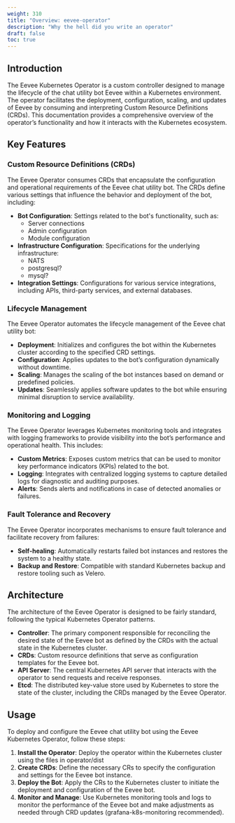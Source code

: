 ```yaml
---
weight: 310
title: "Overview: eevee-operator"
description: "Why the hell did you write an operator"
draft: false
toc: true
---
```


## Introduction

The Eevee Kubernetes Operator is a custom controller designed to manage the lifecycle of the chat utility bot Eevee within a Kubernetes environment.
The operator facilitates the deployment, configuration, scaling, and updates of Eevee by consuming and interpreting Custom Resource Definitions (CRDs).
This documentation provides a comprehensive overview of the operator’s functionality and how it interacts with the Kubernetes ecosystem.

## Key Features

### Custom Resource Definitions (CRDs)

The Eevee Operator consumes CRDs that encapsulate the configuration and operational requirements of the Eevee chat utility bot.
The CRDs define various settings that influence the behavior and deployment of the bot, including:

- **Bot Configuration**: Settings related to the bot's functionality, such as:
  - Server connections
  - Admin configuration
  - Module configuration
- **Infrastructure Configuration**: Specifications for the underlying infrastructure:
  - NATS
  - postgresql?
  - mysql?
- **Integration Settings**: Configurations for various service integrations, including APIs, third-party services, and external databases.

### Lifecycle Management

The Eevee Operator automates the lifecycle management of the Eevee chat utility bot:

- **Deployment**: Initializes and configures the bot within the Kubernetes cluster according to the specified CRD settings.
- **Configuration**: Applies updates to the bot’s configuration dynamically without downtime.
- **Scaling**: Manages the scaling of the bot instances based on demand or predefined policies.
- **Updates**: Seamlessly applies software updates to the bot while ensuring minimal disruption to service availability.

### Monitoring and Logging

The Eevee Operator leverages Kubernetes monitoring tools and integrates with logging frameworks to provide visibility into the bot’s performance and operational health. This includes:

- **Custom Metrics**: Exposes custom metrics that can be used to monitor key performance indicators (KPIs) related to the bot.
- **Logging**: Integrates with centralized logging systems to capture detailed logs for diagnostic and auditing purposes.
- **Alerts**: Sends alerts and notifications in case of detected anomalies or failures.

### Fault Tolerance and Recovery

The Eevee Operator incorporates mechanisms to ensure fault tolerance and facilitate recovery from failures:

- **Self-healing**: Automatically restarts failed bot instances and restores the system to a healthy state.
- **Backup and Restore**: Compatible with standard Kubernetes backup and restore tooling such as Velero.

## Architecture

The architecture of the Eevee Operator is designed to be fairly standard, following the typical Kubernetes Operator patterns.

- **Controller**: The primary component responsible for reconciling the desired state of the Eevee bot as defined by the CRDs with the actual state in the Kubernetes cluster.
- **CRDs**: Custom resource definitions that serve as configuration templates for the Eevee bot.
- **API Server**: The central Kubernetes API server that interacts with the operator to send requests and receive responses.
- **Etcd**: The distributed key-value store used by Kubernetes to store the state of the cluster, including the CRDs managed by the Eevee Operator.

## Usage

To deploy and configure the Eevee chat utility bot using the Eevee Kubernetes Operator, follow these steps:

1. **Install the Operator**: Deploy the operator within the Kubernetes cluster using the files in operator/dist
2. **Create CRDs**: Define the necessary CRs to specify the configuration and settings for the Eevee bot instance.
3. **Deploy the Bot**: Apply the CRs to the Kubernetes cluster to initiate the deployment and configuration of the Eevee bot.
4. **Monitor and Manage**: Use Kubernetes monitoring tools and logs to monitor the performance of the Eevee bot and make adjustments as needed through CRD updates (grafana-k8s-monitoring recommended).
